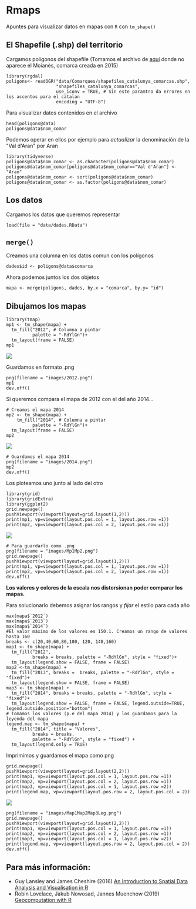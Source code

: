 # Rmaps
Apuntes para visualizar datos en mapas con `R` con `tm_shape()`

## El Shapefile (.shp) del territorio
Cargamos poligonos del shapefile (Tomamos el archivo de [aquí](https://vangdata.carto.com/tables/shapefiles_catalunya_comarcas/public) donde no aparece el Moianès, comarca creada en 2015)
```{r}
library(rgdal)
poligons<- readOGR("data/Comarques/shapefiles_catalunya_comarcas.shp",
                   "shapefiles_catalunya_comarcas",
                   use_iconv = TRUE, # Sin este paramtro da errores en los accentos para el catalan
                   encoding = "UTF-8")
```

Para visualizar datos contenidos en el archivo
```{r}
head(poligons@data)
poligons@data$nom_comar
```

Podemos operar en ellos por ejemplo para *actualizar* la denominación de la "Val d'Aran" por Aran
```{r}
library(tidyverse)
poligons@data$nom_comar <- as.character(poligons@data$nom_comar)
poligons@data$nom_comar[poligons@data$nom_comar=="Val d'Aran"] <- "Aran"
poligons@data$nom_comar <- sort(poligons@data$nom_comar)
poligons@data$nom_comar <- as.factor(poligons@data$nom_comar)
```

## Los datos
Cargamos los datos que queremos representar
```{r}
load(file = "data/dades.RData")
```

## `merge()`

Creamos una columna en los datos comun con los polígonos
```{r}
dades$id <- poligons@data$comarca
```

Ahora podemos juntos los dos objetos
```{r}
mapa <- merge(poligons, dades, by.x = "comarca", by.y= "id")
```


## Dibujamos los mapas
```{r}
library(tmap)
mp1 <- tm_shape(mapa) + 
  tm_fill("2012", # Columna a pintar
          palette = "-RdYlGn")+
  tm_layout(frame = FALSE)
mp1
```
![](https://github.com/eloimm/Rmaps/blob/master/images/2012.png)

Guardamos en formato .png
```{r}
png(filename = "images/2012.png")
mp1
dev.off()
```

Si queremos compara el mapa de 2012 con el del año 2014...
```{r}
# Creamos el mapa 2014
mp2 <- tm_shape(mapa) + 
    tm_fill("2014", # Columna a pintar
          palette = "-RdYlGn")+
  tm_layout(frame = FALSE)
mp2
```
![](https://github.com/eloimm/Rmaps/blob/master/images/2014.png)

```{r}
# Guardamos el mapa 2014
png(filename = "images/2014.png")
mp2
dev.off() 
```

Los ploteamos uno junto al lado del otro
```{r}
library(grid)
library(gridExtra)
library(ggplot2)
grid.newpage()
pushViewport(viewport(layout=grid.layout(1,2)))
print(mp1, vp=viewport(layout.pos.col = 1, layout.pos.row =1))
print(mp2, vp=viewport(layout.pos.col = 2, layout.pos.row =1))
```
![](https://github.com/eloimm/Rmaps/blob/master/images/Mp1Mp2.png)

```{r}
# Para guardarlo como .png
png(filename = "images/Mp1Mp2.png")
grid.newpage()
pushViewport(viewport(layout=grid.layout(1,2)))
print(mp1, vp=viewport(layout.pos.col = 1, layout.pos.row =1))
print(mp2, vp=viewport(layout.pos.col = 2, layout.pos.row =1))
dev.off()
```

**Los valores y colores de la escala nos distorsionan poder comparar los mapas.**

Para solucionarlo debemos asignar los rangos y *fijar* el estilo para cada año
```{r}
max(mapa$`2012`)
max(mapa$`2013`)
max(mapa$`2014`)
#El valor màximo de los valores es 150.1. Creamos un rango de valores hasta 160
breaks <- c(20,40,60,80,100, 120, 140,160)
map1 <- tm_shape(mapa) + 
  tm_fill("2012", 
          breaks = breaks, palette = "-RdYlGn", style = "fixed")+
  tm_layout(legend.show = FALSE, frame = FALSE)
map2 <-tm_shape(mapa) + 
  tm_fill("2013", breaks =  breaks, palette = "-RdYlGn", style = "fixed")+
  tm_layout(legend.show = FALSE, frame = FALSE)
map3 <- tm_shape(mapa) + 
  tm_fill("2014", breaks = breaks, palette = "-RdYlGn", style = "fixed")+
  tm_layout(legend.show = FALSE, frame = FALSE, legend.outside=TRUE, legend.outside.position="bottom")
# Tomamos los valores (p.e del mapa 2014) y los guardamos para la leyenda del mapa
legend.map <- tm_shape(mapa) + 
  tm_fill("2014", title = "Valores",
          breaks = breaks, 
          palette = "-RdYlGn", style = "fixed") +
  tm_layout(legend.only = TRUE)
```

Imprimimos y guardamos el mapa como png
```{r}
grid.newpage()
pushViewport(viewport(layout=grid.layout(2,2)))
print(map1, vp=viewport(layout.pos.col = 1, layout.pos.row =1))
print(map2, vp=viewport(layout.pos.col = 2, layout.pos.row =1))
print(map3, vp=viewport(layout.pos.col = 1, layout.pos.row =2))
print(legend.map, vp=viewport(layout.pos.row = 2, layout.pos.col = 2))
```
![](https://github.com/eloimm/Rmaps/blob/master/images/Map1Map2Map3Leg.png)

```{r}
png(filename = "images/Map1Map2Map3Leg.png")
grid.newpage()
pushViewport(viewport(layout=grid.layout(2,2)))
print(map1, vp=viewport(layout.pos.col = 1, layout.pos.row =1))
print(map2, vp=viewport(layout.pos.col = 2, layout.pos.row =1))
print(map3, vp=viewport(layout.pos.col = 1, layout.pos.row =2))
print(legend.map, vp=viewport(layout.pos.row = 2, layout.pos.col = 2))
dev.off()
```

## Para más información:  
*  Guy Lansley and James Cheshire (2016) [An Introduction to Spatial Data Analysis and Visualisation in R](http://www.spatialanalysisonline.com/An%20Introduction%20to%20Spatial%20Data%20Analysis%20in%20R.pdf)  
* Robin Lovelace, Jakub Nowosad, Jannes Muenchow (2019) [Geocomputation with R](https://geocompr.robinlovelace.net/adv-map.html#prerequisites-6)
